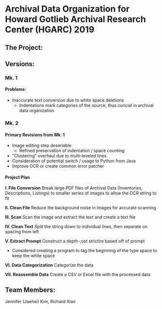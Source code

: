 # Archival Data Organization for Howard Gotlieb Archival Research Center (HGARC) 2019 #

## The Project: ##

## Versions: ##
### Mk. 1 ###

#### Problems: ####
* Inaccurate text conversion due to white space deletions
  * Indentations mark categories of the source, thus curicial in archival data organization

### Mk. 2 ###

#### Primary Revisions from Mk. 1 ####
* Image editing step deseriable
  * Refined preservation of indentation / space counting
* "Clustering" overhaul due to multi-leveled lines
* Consideration of potential switch / usage to Python from Java
* Improve OCR or create common error patcher

#### Project Plan ####
__I. File Conversion__
Break large PDF files of Archival Data (Inventories, Descriptions, Listings) to smaller series of images to allow the OCR string to fit

__II. Clean File__
Reduce the background noise in images for accurate scanning

__III. Scan__
Scan the image and extract the text and create a text file

__IV. Clean Text__
Split the string down to individual lines, then separate on spacing from left

__V. Extract Prompt__
Construct a depth-;ost strictire based off of prompt
* Considered creating a program to tag the beginning of the type space to keep the white space

__VI. Data Categorization__
Categorize the data

__VII. Reassemble Data__
Create a CSV or Excel file with the processed data








## Team Members:
Jennifer (Jaehei) Kim, Richard Xiao
